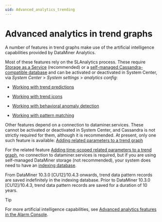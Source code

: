 ```yaml
---
uid: Advanced_analytics_trending
---
```


# Advanced analytics in trend graphs

A number of features in trend graphs make use of the artificial intelligence capabilities provided by DataMiner Analytics.

Most of these features rely on the SLAnalytics process. These require [Storage as a Service](xref:STaaS) (recommended) or a [self-managed Cassandra-compatible database](xref:Supported_system_data_storage_architectures) and can be activated or deactivated in System Center, via *System Center* > *System settings* > *analytics config*:

- [Working with trend predictions](xref:Working_with_trend_predictions)

- [Working with trend icons](xref:Working_with_trend_icons)

- [Working with behavioral anomaly detection](xref:Working_with_behavioral_anomaly_detection)

- [Working with pattern matching](xref:Working_with_pattern_matching)

Other features depend on a connection to dataminer.services. These cannot be activated or deactivated in System Center, and Cassandra is not strictly required for them, although it is recommended. At present, only one such feature is available: [Adding related parameters to a trend graph](xref:Adding_related_parameters_to_a_trend_graph)

For the related feature [Adding time-scoped related parameters to a trend graph](xref:Adding_time_scoped_related_parameters_to_a_trend_graph), no connection to dataminer.services is required, but if you are using self-managed DataMiner storage (not recommended), your system does need to have an [indexing database](xref:Indexing_Database).

From DataMiner 10.3.0 [CU12]/10.4.3 onwards<!--RN 38407-->, trend data pattern records are saved indefinitely in the indexing database. Prior to DataMiner 10.3.0 [CU12]/10.4.3, trend data pattern records are saved for a duration of 10 years.

> [!TIP]
> For more artificial intelligence capabilities, see [Advanced analytics features in the Alarm Console](xref:Advanced_analytics_features_in_the_Alarm_Console).
